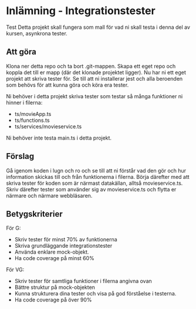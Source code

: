 # Inlämning - Integrationstester

Test
Detta projekt skall fungera som mall för vad ni skall testa i denna del av kursen, asynkrona tester.

## Att göra

Klona ner detta repo och ta bort .git-mappen. Skapa ett eget repo och koppla det till er mapp (där det klonade projektet ligger). Nu har ni ett eget projekt att skriva tester för. Se till att ni installerar jest och alla beroenden som behövs för att kunna göra och köra era tester.

Ni behöver i detta projekt skriva tester som testar så många funktioner ni hinner i filerna:

- ts/movieApp.ts
- ts/functions.ts
- ts/services/movieservice.ts

Ni behöver inte testa main.ts i detta projekt.

## Förslag

Gå igenom koden i lugn och ro och se till att ni förstår vad den gör och hur information skickas till och från funktionerna i filerna. Börja därefter med att skriva tester för koden som är närmast datakällan, alltså movieservice.ts. Skriv därefter tester som använder sig av movieservice.ts och flytta er närmare och närmare webbläsaren.

## Betygskriterier

För G:

- Skriv tester för minst 70% av funktionerna
- Skriva grundläggande integrationstester
- Använda enklare mock-objekt.
- Ha code coverage på minst 60%

För VG:

- Skriv tester för samtliga funktioner i filerna angivna ovan
- Bättre struktur på mock-objekten
- Kunna strukturera dina tester och visa på god förståelse i testerna.
- Ha code coverage på över 90%
